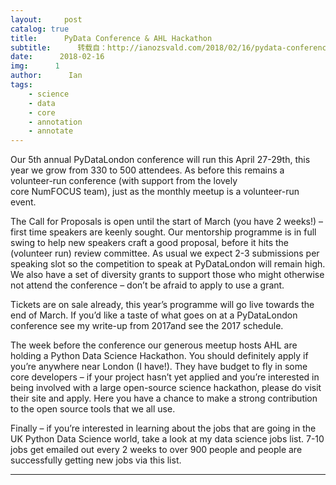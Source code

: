 ```yaml
---
layout:     post
catalog: true
title:      PyData Conference & AHL Hackathon
subtitle:      转载自：http://ianozsvald.com/2018/02/16/pydata-conference-ahl-hackathon/
date:      2018-02-16
img:      1
author:      Ian
tags:
    - science
    - data
    - core
    - annotation
    - annotate
---
```


Our 5th annual PyDataLondon conference will run this April 27-29th, this year we grow from 330 to 500 attendees. As before this remains a volunteer-run conference (with support from the lovely core NumFOCUS team), just as the monthly meetup is a volunteer-run event.

The Call for Proposals is open until the start of March (you have 2 weeks!) – first time speakers are keenly sought. Our mentorship programme is in full swing to help new speakers craft a good proposal, before it hits the (volunteer run) review committee. As usual we expect 2-3 submissions per speaking slot so the competition to speak at PyDataLondon will remain high. We also have a set of diversity grants to support those who might otherwise not attend the conference – don’t be afraid to apply to use a grant.

Tickets are on sale already, this year’s programme will go live towards the end of March. If you’d like a taste of what goes on at a PyDataLondon conference see my write-up from 2017and see the 2017 schedule.

The week before the conference our generous meetup hosts AHL are holding a Python Data Science Hackathon. You should definitely apply if you’re anywhere near London (I have!). They have budget to fly in some core developers – if your project hasn’t yet applied and you’re interested in being involved with a large open-source science hackathon, please do visit their site and apply. Here you have a chance to make a strong contribution to the open source tools that we all use.

Finally – if you’re interested in learning about the jobs that are going in the UK Python Data Science world, take a look at my data science jobs list. 7-10 jobs get emailed out every 2 weeks to over 900 people and people are successfully getting new jobs via this list.

---
